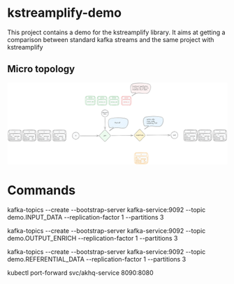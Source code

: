 # kstreamplify-demo

This project contains a demo for the kstreamplify library. It aims at getting a comparison between standard kafka streams and the same project with kstreamplify

## Micro topology

![Micro topology](./docs/Images/micro-topology.png)

# Commands

kafka-topics --create --bootstrap-server kafka-service:9092 --topic demo.INPUT_DATA --replication-factor 1 --partitions 3

kafka-topics --create --bootstrap-server kafka-service:9092 --topic demo.OUTPUT_ENRICH --replication-factor 1 --partitions 3

kafka-topics --create --bootstrap-server kafka-service:9092 --topic demo.REFERENTIAL_DATA --replication-factor 1 --partitions 3

kubectl port-forward svc/akhq-service 8090:8080
